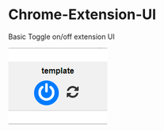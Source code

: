 # Chrome-Extension-UI
Basic Toggle on/off extension UI

![Preview](https://github.com/justinsoon/Chrome-Extension-UI/blob/main/FZPs2wC.png?raw=true)
